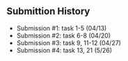 Submittion History
---------


* Submission #1: task 1-5 (04/13)
* Submission #2: task 6-8 (04/20)
* Submission #3: task 9, 11-12 (04/27)
* Submission #4: task 13, 21 (5/26)

